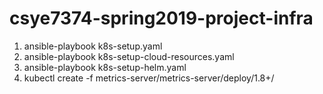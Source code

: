 # csye7374-spring2019-project-infra

1. ansible-playbook k8s-setup.yaml
2. ansible-playbook k8s-setup-cloud-resources.yaml
3. ansible-playbook k8s-setup-helm.yaml
4. kubectl create -f metrics-server/metrics-server/deploy/1.8+/
